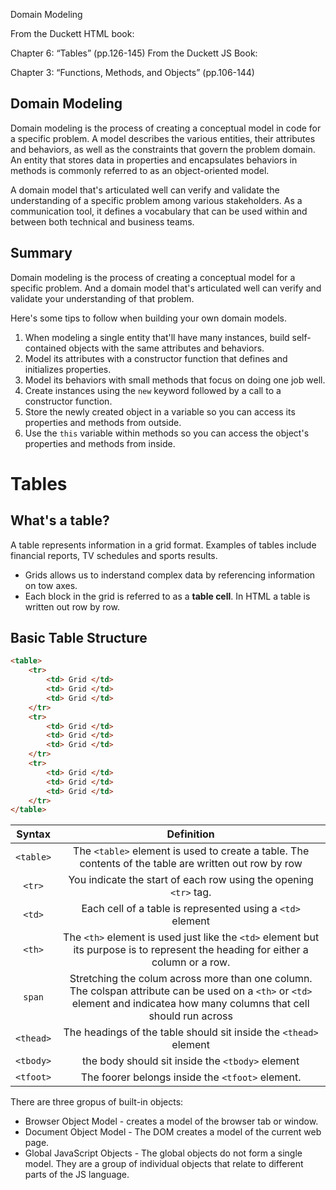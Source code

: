 Domain Modeling

From the Duckett HTML book:

Chapter 6: “Tables” (pp.126-145)
From the Duckett JS Book:

Chapter 3: “Functions, Methods, and Objects” (pp.106-144)

## Domain Modeling
Domain modeling is the process of creating a conceptual model in code for a specific problem. A model describes the various entities, their attributes and behaviors, as well as the constraints that govern the problem domain. An entity that stores data in properties and encapsulates behaviors in methods is commonly referred to as an object-oriented model.

A domain model that's articulated well can verify and validate the understanding of a specific problem among various stakeholders. As a communication tool, it defines a vocabulary that can be used within and between both technical and business teams.


## Summary
Domain modeling is the process of creating a conceptual model for a specific problem. And a domain model that's articulated well can verify and validate your understanding of that problem.

Here's some tips to follow when building your own domain models.

1. When modeling a single entity that'll have many instances, build self-contained objects with the same attributes and behaviors.
2. Model its attributes with a constructor function that defines and initializes properties.
3. Model its behaviors with small methods that focus on doing one job well.
4. Create instances using the `new` keyword followed by a call to a constructor function.
5. Store the newly created object in a variable so you can access its properties and methods from outside.
6. Use the `this` variable within methods so you can access the object's properties and methods from inside.


# Tables

## What's a table?
A table represents information in a grid format. Examples of tables include financial reports, TV schedules and sports results.

- Grids allows us to inderstand complex data by referencing information on tow axes.
- Each block in the grid is referred to as a **table cell**. In HTML a table is written out row by row.


## Basic Table Structure 
```html
<table>
    <tr>
        <td> Grid </td>
        <td> Grid </td>
        <td> Grid </td>
    </tr>
    <tr>
        <td> Grid </td>
        <td> Grid </td>
        <td> Grid </td>
    </tr>
    <tr>
        <td> Grid </td>
        <td> Grid </td>
        <td> Grid </td>
    </tr>
</table>
```


Syntax | Definition
:---: | :---:
`<table>` | The `<table>` element is used to create a table. The contents of the table are written out row by row
`<tr>` | You indicate the start of each row using the opening `<tr>` tag.
`<td>` | Each cell of a table is represented using a `<td>` element
`<th>` | The `<th>` element is used just like the `<td>` element but its purpose is to represent the heading for either a column or a row.
`span` | Stretching the colum across more than one column. The colspan attribute can be used on a `<th>` or `<td>` element and indicatea how many columns that cell should run across
`<thead>` | The headings of the table should sit inside the `<thead>` element
`<tbody>` | the body should sit inside the `<tbody>` element
`<tfoot>` | The foorer belongs inside the `<tfoot>` element.

There are three gropus of built-in objects:

- Browser Object Model - creates a model of the browser tab or window.
- Document Object Model - The DOM creates a model of the current web page.
- Global JavaScript Objects - The global objects do not form a single model. They are a group of individual objects that relate to different parts of the JS language.